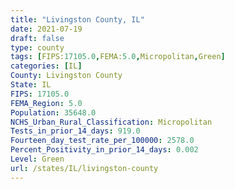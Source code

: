 ```yaml
---
title: "Livingston County, IL"
date: 2021-07-19
draft: false
type: county
tags: [FIPS:17105.0,FEMA:5.0,Micropolitan,Green]
categories: [IL]
County: Livingston County
State: IL
FIPS: 17105.0
FEMA_Region: 5.0
Population: 35648.0
NCHS_Urban_Rural_Classification: Micropolitan
Tests_in_prior_14_days: 919.0
Fourteen_day_test_rate_per_100000: 2578.0
Percent_Positivity_in_prior_14_days: 0.002
Level: Green
url: /states/IL/livingston-county
---
```



